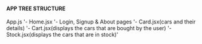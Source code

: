 #### APP TREE STRUCTURE

App.js
    '- Home.jsx
        '- Login, Signup & About pages
        '- Card.jsx(cars and their details)
        '- Cart.jsx(displays the cars that are bought by the user)
        '- Stock.jsx(displays the cars that are in stock)'